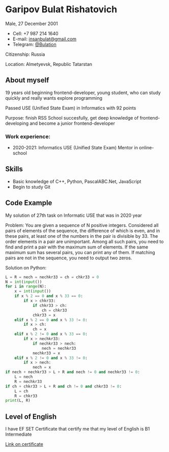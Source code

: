# Garipov Bulat Rishatovich

Male, 27 December 2001

+ Cell: +7 987 214 1640
+ E-mail: insanbulat@gmail.com
+ Telegram: [@Bulation](https://t.me/bulation)

Citizenship: Russia

Location: Almetyevsk, Republic Tatarstan

## About myself

19 years old beginning frontend-developer, young student, who can study quickly and really wants explore programming

Passed USE (Unified State Exam) in Informatics with 92 points

Purpose: finish RSS School succesfully, get deep knowledge of frontend-developing and become a junior frontend-developer

### Work experience: 

+ 2020-2021: Informatics USE (Unified State Exam) Mentor in online-school

## Skills

+ Basic knowledge of C++, Python, PascalABC.Net, JavaScript
+ Begin to study Git

## Code Example

My solution of 27th task on Informatic USE that was in 2020 year

Problem: You are given a sequence of N positive integers. Considered
all pairs of elements of the sequence, the difference of which is even, and in these
pairs, at least one of the numbers in the pair is divisible by 33. The order
elements in a pair are unimportant. Among all such pairs, you need to find and print a pair
with the maximum sum of elements. If the same maximum sum
has several pairs, you can print any of them. If matching pairs are
not in the sequence, you need to output two zeros.

Solution on Python: 

~~~python
L = R = nech = nechkr33 = ch = chkr33 = 0
N = int(input())
for i in range(N):
    x = int(input())
    if x % 2 == 0 and x % 33 == 0:
        if x > chkr33:
            if chkr33 > ch:
                ch = chkr33
            chkr33 = x
    elif x % 2 == 0 and x % 33 != 0:
        if x > ch:
            ch = x
    elif x % 2 != 0 and x % 33 == 0:
        if x > nechkr33:
            if nechkr33 > nech:
                nech = nechkr33
            nechkr33 = x
    elif x % 2 != 0 and x % 33 != 0:
        if x > nech:
            nech = x
if nech + nechkr33 > L + R and nech != 0 and nechkr33 != 0:
    L = nech
    R = nechkr33
if ch + chkr33 > L + R and ch != 0 and chkr33 != 0:
    L = ch
    R = chkr33
print(L, R)
~~~

## Level of English

I have EF SET Certificate that certify me that my level of English is B1 Intermediate

[Link on certificate](https://www.efset.org/cert/FedyfJ)
